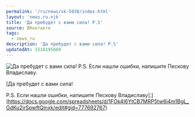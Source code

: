 ```yaml
---
permalink: '/ru/news/vk-5038/index.html'
layout: 'news.ru.njk'
title: 'Да пребудет с вами сила! P.S'
source: ВКонтакте
tags:
  - news_ru
description: 'Да пребудет с вами сила! P.S'
updatedAt: 1518195660
---
```

![Да пребудет с вами сила! P.S. Если нашли ошибки, напишите Пескову Владиславу.](https://sun9-74.userapi.com/c840328/v840328549/53f50/LYToy3VhJo4.jpg)

[Да пребудет с вами сила!

P.S. Если нашли ошибки, напишите Пескову Владиславу].](https://docs.google.com/spreadsheets/d/1FOk4I6YtCB7MRP5tw6i4m1BgL_GdKu2irSpwftQinxk/edit#gid=777692767)
